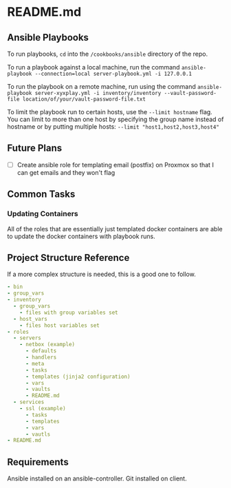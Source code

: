 # README.md

## Ansible Playbooks

To run playbooks, `cd` into the `/cookbooks/ansible` directory of the repo.

To run a playbook against a local machine, run the command `ansible-playbook --connection=local server-playbook.yml -i 127.0.0.1`

To run the playbook on a remote machine, run using the command `ansible-playbook server-xyxplay.yml -i inventory/inventory --vault-password-file location/of/your/vault-password-file.txt`

To limit the playbook run to certain hosts, use the `--limit hostname` flag. You can limit to more than one host by specifying the group name instead of hostname or by putting multiple hosts: `--limit "host1,host2,host3,host4"`

## Future Plans

- [ ] Create ansible role for templating email (postfix) on Proxmox so that I can get emails and they won't flag

## Common Tasks

### Updating Containers

All of the roles that are essentially just templated docker containers are able to update the docker containers with playbook runs.

## Project Structure Reference

If a more complex structure is needed, this is a good one to follow.

```yaml
- bin
- group_vars
- inventory
  - group_vars
    - files with group variables set
  - host_vars
    - files host variables set
- roles
  - servers
    - netbox (example)
      - defaults
      - handlers
      - meta
      - tasks
      - templates (jinja2 configuration)
      - vars
      - vaults
      - README.md
  - services
    - ssl (example)
      - tasks
      - templates
      - vars
      - vautls
- README.md
```

## Requirements

Ansible installed on an ansible-controller. Git installed on client.
